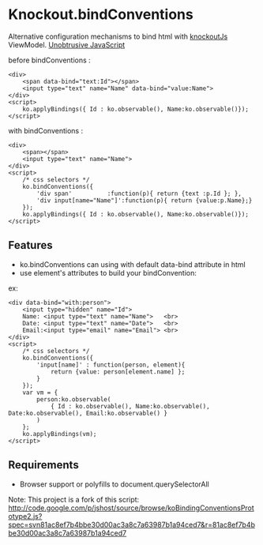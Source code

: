 # Knockout.bindConventions

Alternative configuration mechanisms to bind html with [knockoutJs](http://knockoutjs.com/) ViewModel.
[Unobtrusive JavaScript](http://en.wikipedia.org/wiki/Unobtrusive_JavaScript)

before bindConventions :

	<div>
		<span data-bind="text:Id"></span>
		<input type="text" name="Name" data-bind="value:Name">
	</div>
	<script>
		ko.applyBindings({ Id : ko.observable(), Name:ko.observable()});
	</script>

with bindConventions :

	<div>
		<span></span>
		<input type="text" name="Name">
	</div>
	<script>
		/* css selectors */
		ko.bindConventions({
			'div span'		    :function(p){ return {text :p.Id }; },
			'div input[name="Name"]':function(p){ return {value:p.Name};}
		});
		ko.applyBindings({ Id : ko.observable(), Name:ko.observable()});
	</script>

	
Features
---
- ko.bindConventions can using with default data-bind attribute in html
- use element's attributes to build your bindConvention: 
		
ex:
	
	<div data-bind="with:person">
		<input type="hidden" name="Id">
		Name: <input type="text" name="Name">   <br>
		Date: <input type="text" name="Date">   <br>
		Email:<input type="email" name="Email"> <br>
	</div>
	<script>
		/* css selectors */
		ko.bindConventions({
			'input[name]' : function(person, element){ 
				return {value: person[element.name] };
			}
		});
		var vm = {
			person:ko.observable(
				{ Id : ko.observable(), Name:ko.observable(), Date:ko.observable(), Email:ko.observable() }
			)
		};
		ko.applyBindings(vm);
	</script>
	

Requirements
---
- Browser support or polyfills to document.querySelectorAll
 
 
Note:
This project is a fork of this script: 
http://code.google.com/p/jshost/source/browse/koBindingConventionsPrototype2.js?spec=svn81ac8ef7b4bbe30d00ac3a8c7a63987b1a94ced7&r=81ac8ef7b4bbe30d00ac3a8c7a63987b1a94ced7 
